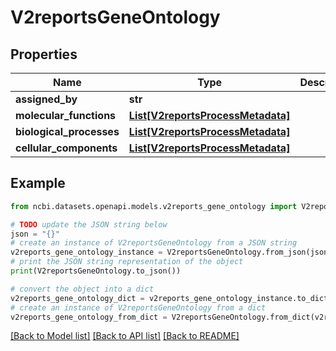 # V2reportsGeneOntology


## Properties

Name | Type | Description | Notes
------------ | ------------- | ------------- | -------------
**assigned_by** | **str** |  | [optional] 
**molecular_functions** | [**List[V2reportsProcessMetadata]**](V2reportsProcessMetadata.md) |  | [optional] 
**biological_processes** | [**List[V2reportsProcessMetadata]**](V2reportsProcessMetadata.md) |  | [optional] 
**cellular_components** | [**List[V2reportsProcessMetadata]**](V2reportsProcessMetadata.md) |  | [optional] 

## Example

```python
from ncbi.datasets.openapi.models.v2reports_gene_ontology import V2reportsGeneOntology

# TODO update the JSON string below
json = "{}"
# create an instance of V2reportsGeneOntology from a JSON string
v2reports_gene_ontology_instance = V2reportsGeneOntology.from_json(json)
# print the JSON string representation of the object
print(V2reportsGeneOntology.to_json())

# convert the object into a dict
v2reports_gene_ontology_dict = v2reports_gene_ontology_instance.to_dict()
# create an instance of V2reportsGeneOntology from a dict
v2reports_gene_ontology_from_dict = V2reportsGeneOntology.from_dict(v2reports_gene_ontology_dict)
```
[[Back to Model list]](../README.md#documentation-for-models) [[Back to API list]](../README.md#documentation-for-api-endpoints) [[Back to README]](../README.md)


